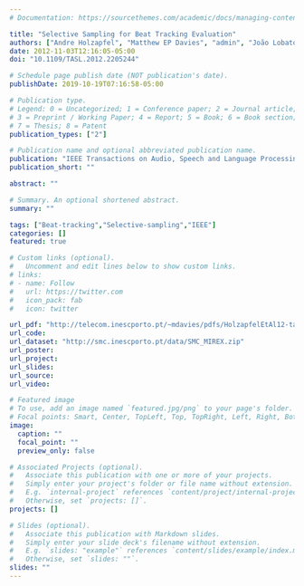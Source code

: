 ```yaml
---
# Documentation: https://sourcethemes.com/academic/docs/managing-content/

title: "Selective Sampling for Beat Tracking Evaluation"
authors: ["Andre Holzapfel", "Matthew EP Davies", "admin", "João Lobato Oliveira", "Fabien Gouyon"]
date: 2012-11-03T12:16:05-05:00
doi: "10.1109/TASL.2012.2205244"

# Schedule page publish date (NOT publication's date).
publishDate: 2019-10-19T07:16:58-05:00

# Publication type.
# Legend: 0 = Uncategorized; 1 = Conference paper; 2 = Journal article;
# 3 = Preprint / Working Paper; 4 = Report; 5 = Book; 6 = Book section;
# 7 = Thesis; 8 = Patent
publication_types: ["2"]

# Publication name and optional abbreviated publication name.
publication: "IEEE Transactions on Audio, Speech and Language Processing, Vol. 20, No. 9, P. 2539-2548"
publication_short: ""

abstract: ""

# Summary. An optional shortened abstract.
summary: ""

tags: ["Beat-tracking","Selective-sampling","IEEE"]
categories: []
featured: true

# Custom links (optional).
#   Uncomment and edit lines below to show custom links.
# links:
# - name: Follow
#   url: https://twitter.com
#   icon_pack: fab
#   icon: twitter

url_pdf: "http://telecom.inescporto.pt/~mdavies/pdfs/HolzapfelEtAl12-taslp.pdf"
url_code:
url_dataset: "http://smc.inescporto.pt/data/SMC_MIREX.zip"
url_poster:
url_project:
url_slides:
url_source:
url_video:

# Featured image
# To use, add an image named `featured.jpg/png` to your page's folder. 
# Focal points: Smart, Center, TopLeft, Top, TopRight, Left, Right, BottomLeft, Bottom, BottomRight.
image:
  caption: ""
  focal_point: ""
  preview_only: false

# Associated Projects (optional).
#   Associate this publication with one or more of your projects.
#   Simply enter your project's folder or file name without extension.
#   E.g. `internal-project` references `content/project/internal-project/index.md`.
#   Otherwise, set `projects: []`.
projects: []

# Slides (optional).
#   Associate this publication with Markdown slides.
#   Simply enter your slide deck's filename without extension.
#   E.g. `slides: "example"` references `content/slides/example/index.md`.
#   Otherwise, set `slides: ""`.
slides: ""
---
```

